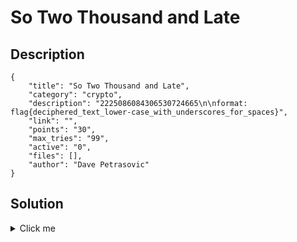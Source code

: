 # So Two Thousand and Late

## Description

```
{
    "title": "So Two Thousand and Late",
    "category": "crypto",
    "description": "2225086084306530724665\n\nformat: flag{deciphered_text_lower-case_with_underscores_for_spaces}",
    "link": "",
    "points": "30",
    "max_tries": "99",
    "active": "0",
    "files": [],
    "author": "Dave Petrasovic"
}
```

## Solution

<details><summary>Click me</summary>The numbers are actually just how you would type the flag out using T9 (before QWERTY keyboards on phones)
Can be solved with: https://www.dcode.fr/t9-cipher

flag{back_to_the_old_school}
</details>